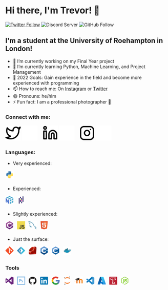 # Hi there, I'm Trevor! 👋

[![Twitter Follow](https://img.shields.io/twitter/follow/ttrevorreese?color=1DA1F2&logo=twitter&style=for-the-badge)](https://twitter.com/intent/follow?original_referer=https%3A%2F%2Fgithub.com%2Fttrevorreese&screen_name=ttrevorreese)
![Discord Server](https://img.shields.io/discord/812406061842825287?label=Join%20My%20Discord%20Server&style=for-the-badge)
![GitHub Follow](https://img.shields.io/github/followers/ttrevorreese?label=Follow%20my%20GitHub&style=for-the-badge)

<!--
Intro
-->
## I'm a student at the University of Roehampton in London!
- 🔭 I’m currently working on my Final Year project
- 🌱 I’m currently learning Python, Machine Learning, and Project Management
- 🥅 2022 Goals: Gain experience in the field and become more experienced with programming
- 📫 How to reach me: On [Instagram] or [Twitter]
- 😄 Pronouns: he/him
- ⚡ Fun fact: I am a professional photographer 📸
<!--
- 👯 I’m looking to collaborate on ...
- 🤔 I’m looking for help with ...
- 💬 Ask me about ...
-->

<!--
Connections
-->
### Connect with me:

[![website](https://github.com/codeSTACKr/codeSTACKr/blob/7704eaaa4e70d69d45a5d1fc6463cae26a605437/img/twitter-light.svg)](https://twitter.com/ttrevorreese#gh-light-mode-only)
[![website](https://github.com/codeSTACKr/codeSTACKr/blob/7704eaaa4e70d69d45a5d1fc6463cae26a605437/img/twitter-dark.svg)](https://twitter.com/ttrevorreese#gh-dark-mode-only)
&nbsp;&nbsp;
[![website](https://github.com/codeSTACKr/codeSTACKr/blob/7704eaaa4e70d69d45a5d1fc6463cae26a605437/img/linkedin-light.svg)](https://linkedin.com/in/codeSTACKr#gh-light-mode-only)
[![website](https://github.com/codeSTACKr/codeSTACKr/blob/7704eaaa4e70d69d45a5d1fc6463cae26a605437/img/linkedin-dark.svg)](https://linkedin.com/in/codeSTACKr#gh-dark-mode-only)
&nbsp;&nbsp;
[![website](https://github.com/codeSTACKr/codeSTACKr/blob/7704eaaa4e70d69d45a5d1fc6463cae26a605437/img/instagram-light.svg)](https://instagram.com/ttrevorreese#gh-light-mode-only)
[![website](https://github.com/codeSTACKr/codeSTACKr/blob/7704eaaa4e70d69d45a5d1fc6463cae26a605437/img/instagram-dark.svg)](https://instagram.com/ttrevorreese#gh-dark-mode-only)

<!--
Languages and Tools
-->
### Languages:
- Very experienced:
<img align="left" alt="Python" width="26px" src=https://github.com/devicons/devicon/blob/2ae2a900d2f041da66e950e4d48052658d850630/icons/python/python-original.svg style="padding-right:10px;"/>

<br />
<br />

- Experienced:
<img align="left" alt="NumPy" width="26px" src=https://github.com/devicons/devicon/blob/2ae2a900d2f041da66e950e4d48052658d850630/icons/numpy/numpy-original.svg style="padding-right:10px;"/>
<img align="left" alt="Pandas" width="26px" src=https://github.com/devicons/devicon/blob/2ae2a900d2f041da66e950e4d48052658d850630/icons/pandas/pandas-original.svg style="padding-right:10px;"/>

<br /><br />

- Slightly experienced:
<img align="left" alt="C#" width="26px" src=https://github.com/devicons/devicon/blob/2ae2a900d2f041da66e950e4d48052658d850630/icons/csharp/csharp-original.svg style="padding-right:10px;"/>
<img align="left" alt="JavaScript" width="26px" src=https://github.com/devicons/devicon/blob/2ae2a900d2f041da66e950e4d48052658d850630/icons/javascript/javascript-original.svg style="padding-right:10px;"/>
<img align="left" alt="MySQL" width="26px" src=https://github.com/devicons/devicon/blob/2ae2a900d2f041da66e950e4d48052658d850630/icons/mysql/mysql-original.svg style="padding-right:10px;"/>
<img align="left" alt="HTML5" width="26px" src=https://github.com/devicons/devicon/blob/2ae2a900d2f041da66e950e4d48052658d850630/icons/html5/html5-original.svg style="padding-right:10px;"/>

<br />
<br />

- Just the surface:
<img align="left" alt="Git" width="26px" src=https://github.com/devicons/devicon/blob/2ae2a900d2f041da66e950e4d48052658d850630/icons/git/git-original.svg style="padding-right:10px;"/>
<img align="left" alt="F#" width="26px" src=https://github.com/devicons/devicon/blob/2ae2a900d2f041da66e950e4d48052658d850630/icons/fsharp/fsharp-original.svg style="padding-right:10px;"/>
<img align="left" alt="Ruby" width="26px" src=https://github.com/devicons/devicon/blob/2ae2a900d2f041da66e950e4d48052658d850630/icons/ruby/ruby-original.svg style="padding-right:10px;"/>
<img align="left" alt="C++" width="26px" src=https://github.com/devicons/devicon/blob/2ae2a900d2f041da66e950e4d48052658d850630/icons/cplusplus/cplusplus-original.svg style="padding-right:10px;"/>
<img align="left" alt="C" width="26px" src=https://github.com/devicons/devicon/blob/2ae2a900d2f041da66e950e4d48052658d850630/icons/c/c-original.svg style="padding-right:10px;"/>
<img align="left" alt="Docker" width="26px" src=https://github.com/devicons/devicon/blob/2ae2a900d2f041da66e950e4d48052658d850630/icons/docker/docker-original.svg style="padding-right:10px;"/>

<br />
<br />

### Tools
<img align="left" alt="Visual Studio" width="26px" src=https://github.com/devicons/devicon/blob/2ae2a900d2f041da66e950e4d48052658d850630/icons/visualstudio/visualstudio-plain.svg style="padding-right:10px;"/>
<img align="left" alt="Photoshop" width="26px" src=https://github.com/devicons/devicon/blob/2ae2a900d2f041da66e950e4d48052658d850630/icons/photoshop/photoshop-line.svg style="padding-right:10px;"/>
<img align="left" alt="GitHub" width="26px" src=https://github.com/devicons/devicon/blob/2ae2a900d2f041da66e950e4d48052658d850630/icons/github/github-original.svg style="padding-right:10px;"/>
<img align="left" alt="LinkedIn" width="26px" src=https://github.com/devicons/devicon/blob/2ae2a900d2f041da66e950e4d48052658d850630/icons/linkedin/linkedin-original.svg style="padding-right:10px;"/>
<img align="left" alt="Google" width="26px" src=https://github.com/devicons/devicon/blob/2ae2a900d2f041da66e950e4d48052658d850630/icons/google/google-original.svg style="padding-right:10px;"/>
<img align="left" alt="Jupyter" width="26px" src=https://github.com/devicons/devicon/blob/2ae2a900d2f041da66e950e4d48052658d850630/icons/jupyter/jupyter-original.svg style="padding-right:10px;"/>
<img align="left" alt="Moodle" width="26px" src=https://github.com/devicons/devicon/blob/2ae2a900d2f041da66e950e4d48052658d850630/icons/moodle/moodle-original.svg style="padding-right:10px;"/>
<img align="left" alt="Visual Studio Code" width="26px" src="https://github.com/devicons/devicon/blob/2ae2a900d2f041da66e950e4d48052658d850630/icons/vscode/vscode-original.svg" style="padding-right:10px;" />
<img align="left" alt="Azure Labs" width="26px" src=https://github.com/devicons/devicon/blob/2ae2a900d2f041da66e950e4d48052658d850630/icons/azure/azure-original.svg style="padding-right:10px;"/>
<img align="left" alt="Travis" width="26px" src=https://github.com/devicons/devicon/blob/2ae2a900d2f041da66e950e4d48052658d850630/icons/travis/travis-plain.svg style="padding-right:10px;"/>
<img align="left" alt="Node.JS" width="26px" src=https://github.com/devicons/devicon/blob/2ae2a900d2f041da66e950e4d48052658d850630/icons/nodejs/nodejs-original.svg style="padding-right:10px;"/>

<!--
Profile link definitions
-->
[Twitter]: https://www.twitter.com/ttrevorreese
[Instagram]: https://www.instagram.com/ttrevorreese
[LinkedIn]: https://www.linkedin.com/in/ttrevorreese/
